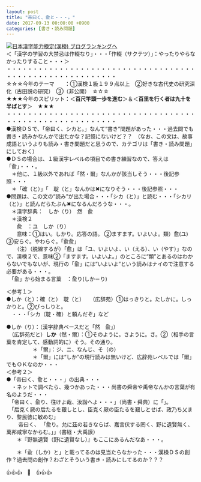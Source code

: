 ```yaml
---
layout: post
title: "帝曰く、兪と・・・。"
date: 2017-09-13 00:00:00 +0900
categories: [書き・読み問題]
---
```


[![](/syuusyuu9701/assets/images/帝曰く、兪と・・・。-br_c_3028_1.gif)](http://blog.with2.net/link.php?1659096:3028 "日本漢字能力検定(漢検) ブログランキングへ")[日本漢字能力検定(漢検) ブログランキングへ](http://blog.with2.net/link.php?1659096:3028)  
＜「漢字の学習の大禁忌は作輟なり」・・・「作輟（サクテツ）」：やったりやらなかったりすること・・・＞  
・・・・・・・・・・・・・・・・・・・・・・・・・・・・・・・・・・・・・・・・・・・・・・・・・・・・・・・・・  
☆☆☆今年のテーマ　　：①漢検１級１９９点以上　②好きな古代史の研究深化（古田説の研究）　③（非公開）　☆☆☆　　  
★★★今年のスピリット：＜**百尺竿頭一歩を進む**＞＆＜**百里を行く者は九十を半ばとす**＞　★★★  
・・・・・・・・・・・・・・・・・・・・・・・・・・・・・・・・・・・・・・・・・・・・・・・・・・・・・・・・・  
●漢検ＤＳで、「帝曰く、シカと。」なんて“書き”問題があった・・・過去問でも書き・読みかなんかで出たかな？記憶にないけど？？　（なお、この文は、故事成語というよりも読み・書き問題だと思うので、カテゴリは「書き・読み問題」にしておく）  
●ＤＳの場合は、１級漢字レベルの項目での書き練習なので、答えは「兪」・・・。  
　＊他に、１級以外であれば「然・爾」なんかが該当しそう・・・後記参照・・・  
　＊「確（と）」「　聢（と」なんかは✖になりそう・・・後記参照・・・  
●問題は、この文の“読み”が出た場合・・・「シカ（と）」と読む・・・「シカリ（と）」と読んだらたぶん✖になるんだろうな・・・。  
　＊漢字辞典：　しか（り）　然　兪  
　＊漢検２  
　　兪　：ユ　しか（り）　  
　　意味：①はい。しかり。応答の語。 ②ますます。いよいよ。類）愈(ユ) ③安らぐ。やわらぐ。「兪兪」  
　　（注）（脱線するが）「愈」は「ユ、いよいよ、い（える）、い（やす）」なので、漢検２で、意味②「ますます。いよいよ。」のところに“類”とあるのはわからないでもないが、現行の「兪」には“いよいよ”という読みはナイので注意する必要がある・・・。  
　「兪」から始まる言葉　：兪り(しか－り)  
  
＜参考１＞  
●しか（と）：確（と）　聢（と）　　（広辞苑）①はっきりと。たしかに。しっかりと。②びっしりと。  
　・・・「シカ（聢・確）と頼んだぞ」など   
  
●しか（り）：（漢字辞典ベースだと「然　兪」）  
　（広辞苑だと）**しか**（然・爾）：①そのように。さように。さ。②（相手の言葉を肯定して、感動詞的に）そう。その通り。  
　　　　　＊「爾」：ジ、ニ、なんじ、そ（の）  
　　　　　＊「爾」には“しか”の現行読みは無いけど、広辞苑レベルでは「爾」でもＯＫなのか・・・  
＜参考２＞  
●「帝曰く、兪と・・・」の出典・・・  
　・ネットで調べたら、幾つかあった・・・尚書の舜帝や禹帝なんかの言葉が有名のようだ・・・  
　「帝曰く、兪り、往けよ哉、汝諧へよ・・・」（尚書・舜典）に「」。  
　「后克く厥の后たるを艱しとし、臣克く厥の臣たるを艱しとせば、政乃ち乂まり、黎民徳に敏めむ」  
　 　帝曰く、 「兪り。允に茲の若きならば、嘉言伏する罔く、野に遺賢無く、萬邦咸寧なからむ。」」（書経・大禹謨）  
　　＊『野無遺賢（野に遺賢なし）』もここにあるんだなあ・・・。  
  
　　＊「兪（しか）と」と載ってるのは見当たらなかった・・・漢検ＤＳの創作？過去問の創作？わざとそういう書き・読みにしてるのか？？？  
  
👍👍👍　🐔　👍👍👍